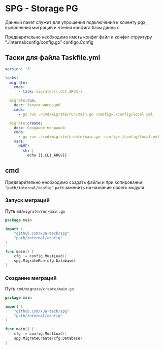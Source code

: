 # SPG - Storage PG

Данный пакет служит для упрощения подключения к клиенту pgx, выполнения миграций и чтения конфига базы данных

Предварительно необходимо иметь конфиг файл и конфиг структуру "./internal/config/config.go" configo.Config

## Таски для файла Taskfile.yml

```yaml
version: '3'

tasks:
  migrate:
    cmds:
      - task: migrate:{{.CLI_ARGS}}

  migrate:run:
    desc: Запуск миграций
    cmds:
      - go run ./cmd/migrate/run/main.go -config=./config/local.yml

  migrate:create:
    desc: Создание миграций
    cmds:
      - go run ./cmd/migrate/create/main.go -config=./config/local.yml {{.NAME}}
    vars:
      NAME:
        sh: |
          echo {{.CLI_ARGS}}
```

## cmd

Предварительно необходимо создать файлы и при копировании `"path/internal/config"` `path` заменить на название своего модуля

### Запуск миграций

Путь `md/migrate/run/main.go`

```go
package main

import (
	"github.com/x3a-tech/spg"
	"path/internal/config"
)

func main() {
	cfg := config.MustLoad()
	spg.MigrateRun(cfg.Database)
}

```

### Создание миграций
Путь `cmd/migrate/create/main.go`

```go
package main

import (
	"github.com/x3a-tech/spg"
	"path/internal/config"
)

func main() {
	cfg := config.MustLoad()
	spg.MigrateCreate(cfg.Database)
}

```
